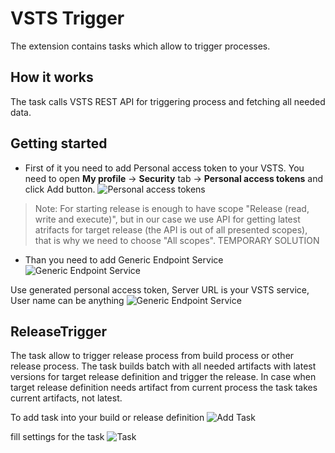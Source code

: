 # VSTS Trigger

The extension contains tasks which allow to trigger processes.

## How it works
The task calls VSTS REST API for triggering process and fetching all needed data.

## Getting started
* First of it you need to add Personal access token to your VSTS. You need to open **My profile** -> **Security** tab -> **Personal access tokens** and click Add button.
![Personal access tokens](https://raw.githubusercontent.com/aquiladev/vsts-trigger/master/Extension/Images/add_personal_token.png)

> Note:
> For starting release is enough to have scope "Release (read, write and execute)", but in our case we use API for getting latest atrifacts for target release (the API is out of all presented scopes), that is why we need to choose "All scopes". TEMPORARY SOLUTION

* Than you need to add Generic Endpoint Service
![Generic Endpoint Service](https://raw.githubusercontent.com/aquiladev/vsts-trigger/master/Extension/Images/add_service_start.png)

Use generated personal access token, Server URL is your VSTS service, User name can be anything
![Generic Endpoint Service](https://raw.githubusercontent.com/aquiladev/vsts-trigger/master/Extension/Images/add_service.png)

## ReleaseTrigger

The task allow to trigger release process from build process or other release process. The task builds batch with all needed artifacts with latest versions for target release definition and trigger the release. In case when target release definition needs artifact from current process the task takes current artifacts, not latest.

To add task into your build or release definition
![Add Task](https://raw.githubusercontent.com/aquiladev/vsts-trigger/master/Extension/Images/add_task.png)

fill settings for the task
![Task](https://raw.githubusercontent.com/aquiladev/vsts-trigger/master/Extension/Images/task.png)
